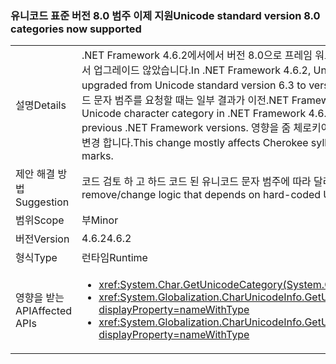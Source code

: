 ### <a name="unicode-standard-version-80-categories-now-supported"></a><span data-ttu-id="37c49-101">유니코드 표준 버전 8.0 범주 이제 지원</span><span class="sxs-lookup"><span data-stu-id="37c49-101">Unicode standard version 8.0 categories now supported</span></span>

|   |   |
|---|---|
|<span data-ttu-id="37c49-102">설명</span><span class="sxs-lookup"><span data-stu-id="37c49-102">Details</span></span>|<span data-ttu-id="37c49-103">.NET Framework 4.6.2에서에서 버전 8.0으로 프레임 워크의 유니코드 데이터 유니코드 표준 버전 6.3에서에서 업그레이드 않았습니다.</span><span class="sxs-lookup"><span data-stu-id="37c49-103">In .NET Framework 4.6.2, Unicode data in the framework has been upgraded from Unicode standard version 6.3 to version 8.0.</span></span>  <span data-ttu-id="37c49-104">.NET Framework 4.6.2에서에서 유니코드 문자 범주를 요청할 때는 일부 결과가 이전.NET Framework 버전에서 결과 다릅니다.</span><span class="sxs-lookup"><span data-stu-id="37c49-104">When requesting Unicode character category in .NET Framework 4.6.2, some results might not match the results in previous .NET Framework versions.</span></span>  <span data-ttu-id="37c49-105">영향을 줌 체로키어 사용 음절 및 새 비상 Lue 모음 기호 및 톤 표식 주로 변경 합니다.</span><span class="sxs-lookup"><span data-stu-id="37c49-105">This change mostly affects Cherokee syllables and New Tai Lue vowels signs and tone marks.</span></span>|
|<span data-ttu-id="37c49-106">제안 해결 방법</span><span class="sxs-lookup"><span data-stu-id="37c49-106">Suggestion</span></span>|<span data-ttu-id="37c49-107">코드 검토 하 고 하드 코드 된 유니코드 문자 범주에 따라 달라 지는 논리 제거/변경 합니다.</span><span class="sxs-lookup"><span data-stu-id="37c49-107">Review code and remove/change logic that depends on hard-coded Unicode character categories.</span></span>|
|<span data-ttu-id="37c49-108">범위</span><span class="sxs-lookup"><span data-stu-id="37c49-108">Scope</span></span>|<span data-ttu-id="37c49-109">부</span><span class="sxs-lookup"><span data-stu-id="37c49-109">Minor</span></span>|
|<span data-ttu-id="37c49-110">버전</span><span class="sxs-lookup"><span data-stu-id="37c49-110">Version</span></span>|<span data-ttu-id="37c49-111">4.6.2</span><span class="sxs-lookup"><span data-stu-id="37c49-111">4.6.2</span></span>|
|<span data-ttu-id="37c49-112">형식</span><span class="sxs-lookup"><span data-stu-id="37c49-112">Type</span></span>|<span data-ttu-id="37c49-113">런타임</span><span class="sxs-lookup"><span data-stu-id="37c49-113">Runtime</span></span>|
|<span data-ttu-id="37c49-114">영향을 받는 API</span><span class="sxs-lookup"><span data-stu-id="37c49-114">Affected APIs</span></span>|<ul><li><xref:System.Char.GetUnicodeCategory(System.Char)?displayProperty=nameWithType></li><li><xref:System.Globalization.CharUnicodeInfo.GetUnicodeCategory(System.Char)?displayProperty=nameWithType></li><li><xref:System.Globalization.CharUnicodeInfo.GetUnicodeCategory(System.String,System.Int32)?displayProperty=nameWithType></li></ul>|

